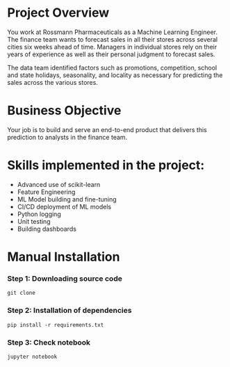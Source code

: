 # Project Overview
You work at Rossmann Pharmaceuticals as a Machine Learning Engineer. The finance team wants to forecast sales in all their stores across several cities six weeks ahead of time. Managers in individual stores rely on their years of experience as well as their personal judgment to forecast sales. 

The data team identified factors such as promotions, competition, school and state holidays, seasonality, and locality as necessary for predicting the sales across the various stores.

# Business Objective
Your job is to build and serve an end-to-end product that delivers this prediction to analysts in the finance team. 

# Skills implemented in the project:
* Advanced use of scikit-learn 
* Feature Engineering
* ML Model building and fine-tuning
* CI/CD deployment of ML models  
* Python logging
* Unit testing  
* Building dashboards


# Manual Installation
### Step 1: Downloading source code
```
git clone 
```
### Step 2: Installation of dependencies
```
pip install -r requirements.txt
```
### Step 3: Check notebook
```
jupyter notebook
```
